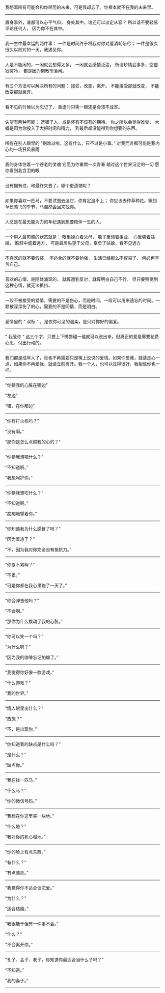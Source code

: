 我想着所有可能会和你经历的未来，可是我却忘了，你根本就不在我的未来里。

---

置身事外，谁都可以心平气和，
身处其中，谁还可以淡定从容？
所以请不要轻易评论任何人，
因为你不在其中。

---

我一生中最幸运的两件事：
一件是时间终于将我对你对爱消耗殆尽；
一件是很久很久以前对的一天，我遇见你。

---

人是不能闲的，一闲就会想得太多，
一闲就会感情泛滥，
所谓矫情屁事多，空虚寂寞冷，
都是因为懒散堕落闲。

---

有三个方法可以解决所有的问题：
接受，改变，离开。
不能接受那就改变，
不能改变那就离开。

---

看不见的时候以为忘记了，
重逢时只需一眼还是会溃不成军。

---

失望有两种可能：
选错了人，或是怀有不该有的期待。
你之所以会觉得难受，
大概是因为你投入了大把时间和精力，
到最后却没能得到你想要的东西。

---

所有在别人眼里的 “别难过啦，这有什么，只不过是小事。”
对我而言都可能是我内心的一场狂风暴雨

---

我的身体住着一个苍老的灵魂
它愿为你重燃一次青春
越过这个世界沉沦的一切
愿你看到我含泪的眼

---

没有拥有过，和最终失去了，哪个更遗憾呢？

---

如果你喜欢一匹马，不要试图去追它，你肯定追不上；
你应该去种草种花，等到草长莺飞的季节，马自然会回来找你。

---

人总是在最无能为力的年纪遇到想要陪伴一生的人。

---

一个男人最煎熬的状态就是：
眼里操心着父母，
脑子里想着事业，
心里装着姑娘，
胸腔中盛着远方，
可是最后失望于父母，辜负了姑娘，看不见远方

---

不喜欢的就不要假装，
不适合的就不要勉强，
生活已经那么不容易了，
何必再辛苦自己。

---

喜欢的心情，是随处涌现的。
就算遭到反对，就算明白自己不行，
但只要察觉到这种心情，就无法抵挡。

---

一段不被接受的爱情，需要的不是伤心，而是时间，一段可以用来遗忘的时间。一颗被深深伤了的心，需要的不是同情，而是明白。

---

爱情里的 " 双标 " ，是仅你可见的温柔，是只对你好的偏爱。

---

 " 我爱你 " 这三个字，只要上下嘴唇碰一碰就可以说出来，但真正的爱是需要花费心思、付出行动的。

---

我们都是成年人了，谁也不再需要只是嘴上说说的爱情。如果你爱我，就请走心一点，如果你不再爱我，就请立刻离开。我一个人，也可以过得很好，我相信你也一样。

---

“你猜我的心脏在哪边”

“左边”

“错，在你那边”

---

“你有打火机吗？”

“没有啊。”

“那你是怎么点燃我的心的？”

---

“你猜我想喝什么？”

“不知道啊。”

“我想呵护你。”

---

“你猜我想吃什么？”

“不知道啊。”

“痴痴地望着你。”

---

“你知道我为什么感冒了吗？”

“因为着凉了？”

“不，因为我对你完全没有抵抗力。”

---

“你累不累啊？”

“不累。”

“可是你都在我心里跑了一天了。”

---

“你会弹吉他吗？”

“不会啊。”

“那你为什么拨动了我的心弦。”

---

“你可以笑一个吗？”

“为什么呀？”

“因为我的咖啡忘记加糖了。”

---

“我觉得你好像一款游戏。”

“什么游戏？”

“我的世界。”

---

“情人眼里出什么？”

“西施？”

“不，是出现你。”

---

“你知道我的缺点是什么吗？”

“是什么？”

“缺点你。”

---

“我在找一匹马。”

“什么马？”

“你的微信号码。”

---

“我想在你这里买一块地。”

“什么地？”

“我对你的死心塌地。”

---

“你的脸上有点东西。”

“有什么？”

“有点漂亮。”

---

“我觉得你不适合谈恋爱。”

“为什么？”

“适合结婚。”

---

“我很能干但有一件事不会。”

“什么？”

“不会离开你。”

---

“孔子、孟子、老子，你知道你最适合当什么子吗？”

“不知道。”

“我的妻子。”

---

